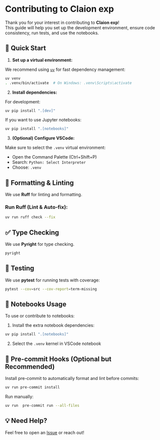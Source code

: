 # Contributing to Claion exp

Thank you for your interest in contributing to **Claion exp**!  
This guide will help you set up the development environment, ensure code consistency, run tests, and use the notebooks.


## 🚀 Quick Start

1. **Set up a virtual environment:**

We recommend using [`uv`](https://github.com/astral-sh/uv) for fast dependency management:

```bash
uv venv 
. .venv/bin/activate  # On Windows: .venv\Scripts\activate
```

2. **Install dependencies:**

For development:

```bash
uv pip install ".[dev]"
```

If you want to use Jupyter notebooks:

```bash
uv pip install ".[notebooks]"
```

3. **(Optional) Configure VSCode:**

Make sure to select the `.venv` virtual environment:
- Open the Command Palette (Ctrl+Shift+P)
- Search: `Python: Select Interpreter`
- Choose: `.venv`


## 📄 Formatting & Linting

We use **Ruff** for linting and formatting.

### Run Ruff (Lint & Auto-fix):

```bash
uv run ruff check --fix
```

## ✅ Type Checking

We use **Pyright** for type checking.

```bash
pyright
```


## 🧪 Testing

We use **pytest** for running tests with coverage:

```bash
pytest --cov=src --cov-report=term-missing
```


## 📓 Notebooks Usage

To use or contribute to notebooks:

1. Install the extra notebook dependencies:

```bash
uv pip install ".[notebooks]"
```

2. Select the `.venv` kernel in VSCode notebook

## 📝 Pre-commit Hooks (Optional but Recommended)

Install pre-commit to automatically format and lint before commits:

```bash
uv run pre-commit install
```

Run manually:

```bash
uv run  pre-commit run --all-files
```


## 💡 Need Help?

Feel free to open an [Issue](https://github.com/masaishi/claion-exp/issues) or reach out!
